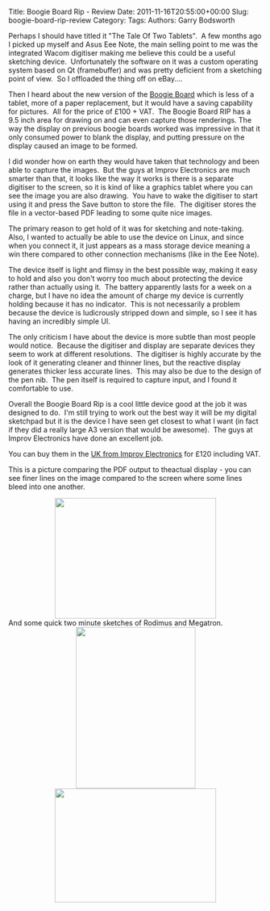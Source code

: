 Title: Boogie Board Rip - Review
Date: 2011-11-16T20:55:00+00:00
Slug: boogie-board-rip-review
Category: 
Tags: 
Authors: Garry Bodsworth

Perhaps I should have titled it "The Tale Of Two Tablets".&nbsp; A few months ago I picked up myself and Asus Eee Note, the main selling point to me was the integrated Wacom digitiser making me believe this could be a useful sketching device.&nbsp; Unfortunately the software on it was a custom operating system based on Qt (framebuffer) and was pretty deficient from a sketching point of view.&nbsp; So I offloaded the thing off on eBay....

Then I heard about the new version of the <a href="http://www.improvelectronics.com/">Boogie Board</a> which is less of a tablet, more of a paper replacement, but it would have a saving capability for pictures.&nbsp; All for the price of £100 + VAT.&nbsp; The Boogie Board RIP has a 9.5 inch area for drawing on and can even capture those renderings. The way the display on previous boogie boards worked was impressive in that it only consumed power to blank the display, and putting pressure on the display caused an image to be formed.

I did wonder how on earth they would have taken that technology and been able to capture the images.&nbsp; But the guys at Improv Electronics are much smarter than that, it looks like the way it works is there is a separate digitiser to the screen, so it is kind of like a graphics tablet where you can see the image you are also drawing.&nbsp; You have to wake the digitiser to start using it and press the Save button to store the file.&nbsp; The digitiser stores the file in a vector-based PDF leading to some quite nice images.

The primary reason to get hold of it was for sketching and note-taking.&nbsp; Also, I wanted to actually be able to use the device on Linux, and since when you connect it, it just appears as a mass storage device meaning a win there compared to other connection mechanisms (like in the Eee Note).

The device itself is light and flimsy in the best possible way, making it easy to hold and also you don't worry too much about protecting the device rather than actually using it.&nbsp; The battery apparently lasts for a week on a charge, but I have no idea the amount of charge my device is currently holding because it has no indicator.&nbsp; This is not necessarily a problem because the device is ludicrously stripped down and simple, so I see it has having an incredibly simple UI.

The only criticism I have about the device is more subtle than most people would notice.&nbsp; Because the digitiser and display are separate devices they seem to work at different resolutions.&nbsp; The digitiser is highly accurate by the look of it generating cleaner and thinner lines, but the reactive display generates thicker less accurate lines.&nbsp; This may also be due to the design of the pen nib.&nbsp; The pen itself is required to capture input, and I found it comfortable to use.

Overall the Boogie Board Rip is a cool little device good at the job it was designed to do.&nbsp; I'm still trying to work out the best way it will be my digital sketchpad but it is the device I have seen get closest to what I want (in fact if they did a really large A3 version that would be awesome).&nbsp; The guys at Improv Electronics have done an excellent job.

You can buy them in the <a href="http://gbp.improvelectronics.com/">UK from Improv Electronics</a> for £120 including VAT.

This is a picture comparing the PDF output to theactual display - you can see finer lines on the image compared to the screen where some lines bleed into one another.

<div class="separator" style="clear: both; text-align: center;"><a href="http://1.bp.blogspot.com/-6iTt5FIWg6s/TsQr5GlQ8WI/AAAAAAAAABY/6Y0DCgnWjds/s1600/boogie1.png" imageanchor="1" style="margin-left: 1em; margin-right: 1em;"><img border="0" height="239" src="http://1.bp.blogspot.com/-6iTt5FIWg6s/TsQr5GlQ8WI/AAAAAAAAABY/6Y0DCgnWjds/s320/boogie1.png" width="320" /></a></div>
And some quick two minute sketches of Rodimus and Megatron. 
<div class="separator" style="clear: both; text-align: center;"><a href="http://1.bp.blogspot.com/-2aP1SvcOtCs/TsQsp_xwrNI/AAAAAAAAABg/953HRJp_5Es/s1600/rodimus.png" imageanchor="1" style="margin-left: 1em; margin-right: 1em;"><img border="0" height="320" src="http://1.bp.blogspot.com/-2aP1SvcOtCs/TsQsp_xwrNI/AAAAAAAAABg/953HRJp_5Es/s320/rodimus.png" width="237" /></a></div>
<div class="separator" style="clear: both; text-align: center;"><a href="http://2.bp.blogspot.com/--AoVIjaBCXY/TsQtMapbKiI/AAAAAAAAABo/iu6BuIpxl60/s1600/megatron.png" imageanchor="1" style="margin-left: 1em; margin-right: 1em;"><img border="0" height="226" src="http://2.bp.blogspot.com/--AoVIjaBCXY/TsQtMapbKiI/AAAAAAAAABo/iu6BuIpxl60/s320/megatron.png" width="320" /></a></div>

